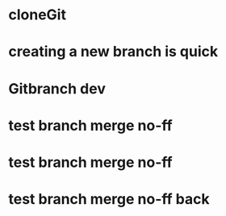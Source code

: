 # cloneGit
# creating a new branch is quick
# Gitbranch dev
# test branch merge no-ff
# test branch merge no-ff
# test branch merge no-ff back

